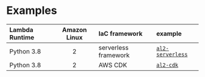 Examples
===

| Lambda Runtime       | Amazon Linux | IaC framework        | example                              |
| :------------------- | :----------: | :------------------- | :----------------------------------- |
| Python 3.8           |      2       | serverless framework | [`al2-serverless`](./al2-serverless) |
| Python 3.8           |      2       | AWS CDK              | [`al2-cdk`](./al2-cdk)               |
